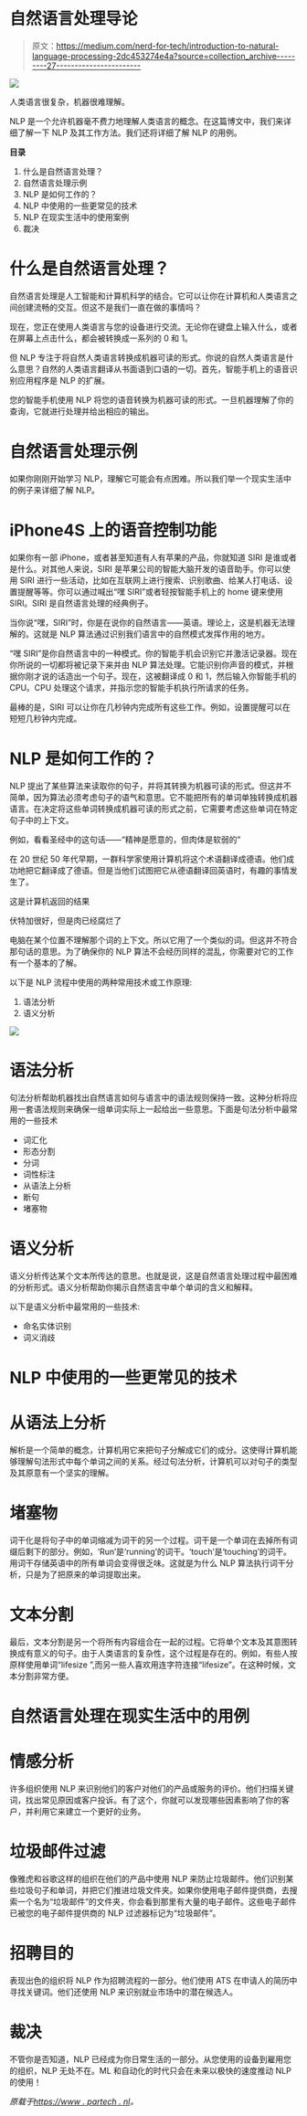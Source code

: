 # 自然语言处理导论

> 原文：<https://medium.com/nerd-for-tech/introduction-to-natural-language-processing-2dc453274e4a?source=collection_archive---------27----------------------->

![](img/e2b672cb830259b71155e67203c136bf.png)

人类语言很复杂，机器很难理解。

NLP 是一个允许机器毫不费力地理解人类语言的概念。在这篇博文中，我们来详细了解一下 NLP 及其工作方法。我们还将详细了解 NLP 的用例。

**目录**

1.  什么是自然语言处理？
2.  自然语言处理示例
3.  NLP 是如何工作的？
4.  NLP 中使用的一些更常见的技术
5.  NLP 在现实生活中的使用案例
6.  裁决

# 什么是自然语言处理？

自然语言处理是人工智能和计算机科学的结合。它可以让你在计算机和人类语言之间创建流畅的交互。但这不是我们一直在做的事情吗？

现在，您正在使用人类语言与您的设备进行交流。无论你在键盘上输入什么，或者在屏幕上点击什么，都会被转换成一系列的 0 和 1。

但 NLP 专注于将自然人类语言转换成机器可读的形式。你说的自然人类语言是什么意思？自然的人类语言翻译从书面语到口语的一切。首先，智能手机上的语音识别应用程序是 NLP 的扩展。

您的智能手机使用 NLP 将您的语音转换为机器可读的形式。一旦机器理解了你的查询，它就进行处理并给出相应的输出。

# 自然语言处理示例

如果你刚刚开始学习 NLP，理解它可能会有点困难。所以我们举一个现实生活中的例子来详细了解 NLP。

# iPhone4S 上的语音控制功能

如果你有一部 iPhone，或者甚至知道有人有苹果的产品，你就知道 SIRI 是谁或者是什么。对其他人来说，SIRI 是苹果公司的智能大脑开发的语音助手。你可以使用 SIRI 进行一些活动，比如在互联网上进行搜索、识别歌曲、给某人打电话、设置提醒等等。你可以通过喊出“嘿 SIRI”或者轻按智能手机上的 home 键来使用 SIRI。SIRI 是自然语言处理的经典例子。

当你说“嘿，SIRI”时，你是在说你的自然语言——英语。理论上，这是机器无法理解的。这就是 NLP 算法通过识别我们语言中的自然模式发挥作用的地方。

“嘿 SIRI”是你自然语言中的一种模式。你的智能手机会识别它并激活记录器。现在你所说的一切都将被记录下来并由 NLP 算法处理。它能识别你声音的模式，并根据你刚才说的话造出一个句子。现在，这被翻译成 0 和 1，然后输入你智能手机的 CPU。CPU 处理这个请求，并指示您的智能手机执行所请求的任务。

最棒的是，SIRI 可以让你在几秒钟内完成所有这些工作。例如，设置提醒可以在短短几秒钟内完成。

# NLP 是如何工作的？

NLP 提出了某些算法来读取你的句子，并将其转换为机器可读的形式。但这并不简单，因为算法必须考虑句子的语气和意思。它不能把所有的单词单独转换成机器语言。在决定将这些单词转换成机器可读的形式之前，它需要考虑这些单词在特定句子中的上下文。

例如，看看圣经中的这句话——“精神是愿意的，但肉体是软弱的”

在 20 世纪 50 年代早期，一群科学家使用计算机将这个术语翻译成德语。他们成功地把它翻译成了德语。但是当他们试图把它从德语翻译回英语时，有趣的事情发生了。

这是计算机返回的结果

伏特加很好，但是肉已经腐烂了

电脑在某个位置不理解那个词的上下文。所以它用了一个类似的词。但这并不符合那句话的意思。为了确保你的 NLP 算法不会经历同样的混乱，你需要对它的工作有一个基本的了解。

以下是 NLP 流程中使用的两种常用技术或工作原理:

1.  语法分析
2.  语义分析

![](img/a7259ebc18b7760460bbe9ad1ab093b4.png)

# 语法分析

句法分析帮助机器找出自然语言如何与语言中的语法规则保持一致。这种分析将应用一套语法规则来确保一组单词实际上一起给出一些意思。下面是句法分析中最常用的一些技术

*   词汇化
*   形态分割
*   分词
*   词性标注
*   从语法上分析
*   断句
*   堵塞物

# 语义分析

语义分析传达某个文本所传达的意思。也就是说，这是自然语言处理过程中最困难的分析形式。语义分析帮助你揭示自然语言中单个单词的含义和解释。

以下是语义分析中最常用的一些技术:

*   命名实体识别
*   词义消歧

# NLP 中使用的一些更常见的技术

# 从语法上分析

解析是一个简单的概念，计算机用它来把句子分解成它们的成分。这使得计算机能够理解句法形式中每个单词之间的关系。经过句法分析，计算机可以对句子的类型及其原意有一个坚实的理解。

# 堵塞物

词干化是将句子中的单词缩减为词干的另一个过程。词干是一个单词在去掉所有词缀后剩下的部分。例如，‘Run’是‘running’的词干。‘touch’是‘touching’的词干。用词干存储英语中的所有单词会变得很乏味。这就是为什么 NLP 算法执行词干分析，只是为了把原来的单词提取出来。

# 文本分割

最后，文本分割是另一个将所有内容组合在一起的过程。它将单个文本及其意图转换成有意义的句子。由于人类语言的复杂性，这个过程是存在的。例如，有些人按原样使用单词“lifesize ”,而另一些人喜欢用连字符连接“lifesize”。在这种时候，文本分割非常方便。

# 自然语言处理在现实生活中的用例

# 情感分析

许多组织使用 NLP 来识别他们的客户对他们的产品或服务的评价。他们扫描关键词，找出常见原因或客户投诉。有了这个，你就可以发现哪些因素影响了你的客户，并利用它来建立一个更好的业务。

# 垃圾邮件过滤

像雅虎和谷歌这样的组织在他们的产品中使用 NLP 来防止垃圾邮件。他们识别某些垃圾句子和单词，并把它们推进垃圾文件夹。如果你使用电子邮件提供商，去搜索一个名为“垃圾邮件”的文件夹，你会看到那里有大量的电子邮件。这些电子邮件已被您的电子邮件提供商的 NLP 过滤器标记为“垃圾邮件”。

# 招聘目的

表现出色的组织将 NLP 作为招聘流程的一部分。他们使用 ATS 在申请人的简历中寻找关键词。他们还使用 NLP 来识别就业市场中的潜在候选人。

# 裁决

不管你是否知道，NLP 已经成为你日常生活的一部分。从您使用的设备到雇用您的组织，NLP 无处不在。ML 和自动化的时代只会在未来以极快的速度推动 NLP 的使用！

*原载于*[*https://www . partech . nl*](https://www.partech.nl/nl/publicaties/2021/03/introduction-to-natural-language-processing)*。*